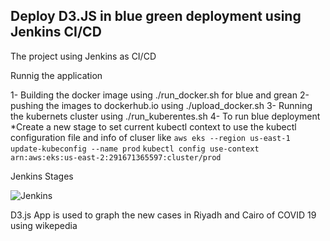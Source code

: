 ## Deploy D3.JS in blue green deployment using Jenkins CI/CD 


The project using Jenkins as CI/CD 

Runnig the application 

1- Building the docker image using ./run_docker.sh for blue and grean
2-pushing the images to dockerhub.io using ./upload_docker.sh
3- Running the kubernets cluster using ./run_kuberentes.sh
4- To run blue deployment 
   *Create a new stage to set current kubectl context to use the kubectl configuration file and info of cluser like 
   `aws eks --region us-east-1 update-kubeconfig --name prod`
     `kubectl config use-context arn:aws:eks:us-east-2:291671365597:cluster/prod`

Jenkins Stages 

![Jenkins]("1.JPG")




D3.js App is used to graph the new cases in Riyadh and Cairo of COVID 19 using wikepedia 